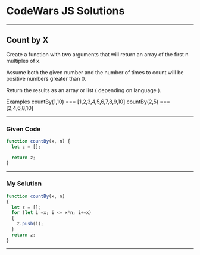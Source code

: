 # CodeWars JS Solutions

---

## Count by X

Create a function with two arguments that will return an array of the first n multiples of x.

Assume both the given number and the number of times to count will be positive numbers greater than 0.

Return the results as an array or list ( depending on language ).

Examples
countBy(1,10) === [1,2,3,4,5,6,7,8,9,10]
countBy(2,5) === [2,4,6,8,10]

---

### Given Code


```js
function countBy(x, n) {
  let z = [];

  return z;
}
```

---

### My Solution 


```js
function countBy(x, n)
{
  let z = [];
  for (let i =x; i <= x*n; i+=x)
  {
    z.push(i);
  }
  return z;
}
```


---

